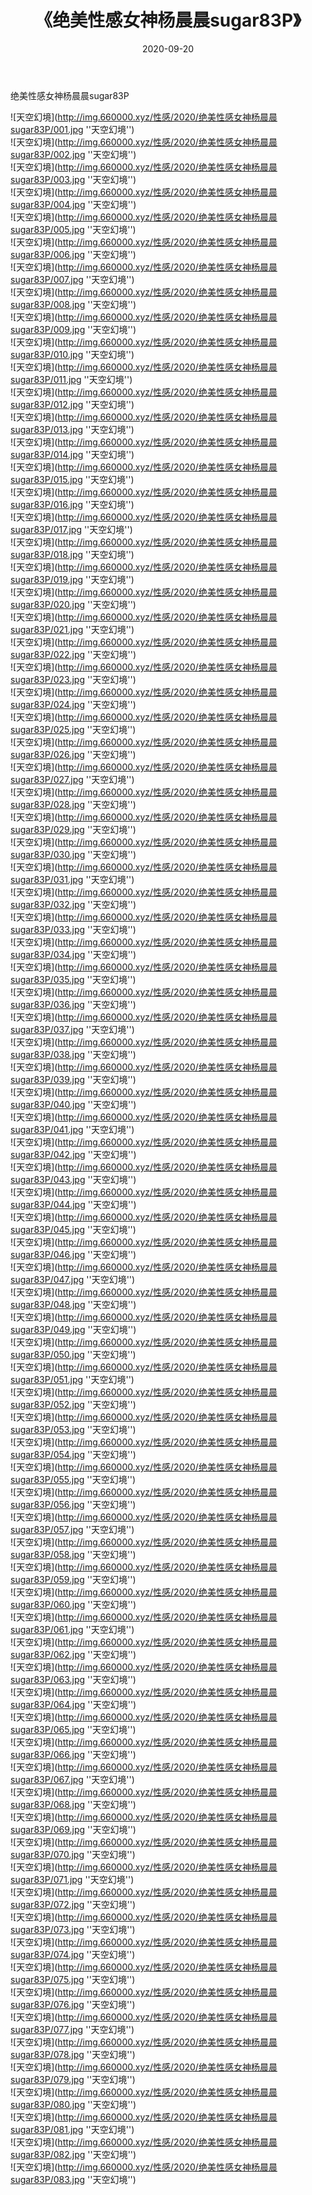 ﻿---
layout: post
title:  《绝美性感女神杨晨晨sugar83P》
date:   2020-09-20
img: http://img.660000.xyz/性感/2020/绝美性感女神杨晨晨sugar83P/000.jpg
categories: [美女, 性感, 泳衣]
---

绝美性感女神杨晨晨sugar83P



![天空幻境](http://img.660000.xyz/性感/2020/绝美性感女神杨晨晨sugar83P/001.jpg ''天空幻境'') <br>
![天空幻境](http://img.660000.xyz/性感/2020/绝美性感女神杨晨晨sugar83P/002.jpg ''天空幻境'') <br>
![天空幻境](http://img.660000.xyz/性感/2020/绝美性感女神杨晨晨sugar83P/003.jpg ''天空幻境'') <br>
![天空幻境](http://img.660000.xyz/性感/2020/绝美性感女神杨晨晨sugar83P/004.jpg ''天空幻境'') <br>
![天空幻境](http://img.660000.xyz/性感/2020/绝美性感女神杨晨晨sugar83P/005.jpg ''天空幻境'') <br>
![天空幻境](http://img.660000.xyz/性感/2020/绝美性感女神杨晨晨sugar83P/006.jpg ''天空幻境'') <br>
![天空幻境](http://img.660000.xyz/性感/2020/绝美性感女神杨晨晨sugar83P/007.jpg ''天空幻境'') <br>
![天空幻境](http://img.660000.xyz/性感/2020/绝美性感女神杨晨晨sugar83P/008.jpg ''天空幻境'') <br>
![天空幻境](http://img.660000.xyz/性感/2020/绝美性感女神杨晨晨sugar83P/009.jpg ''天空幻境'') <br>
![天空幻境](http://img.660000.xyz/性感/2020/绝美性感女神杨晨晨sugar83P/010.jpg ''天空幻境'') <br>
![天空幻境](http://img.660000.xyz/性感/2020/绝美性感女神杨晨晨sugar83P/011.jpg ''天空幻境'') <br>
![天空幻境](http://img.660000.xyz/性感/2020/绝美性感女神杨晨晨sugar83P/012.jpg ''天空幻境'') <br>
![天空幻境](http://img.660000.xyz/性感/2020/绝美性感女神杨晨晨sugar83P/013.jpg ''天空幻境'') <br>
![天空幻境](http://img.660000.xyz/性感/2020/绝美性感女神杨晨晨sugar83P/014.jpg ''天空幻境'') <br>
![天空幻境](http://img.660000.xyz/性感/2020/绝美性感女神杨晨晨sugar83P/015.jpg ''天空幻境'') <br>
![天空幻境](http://img.660000.xyz/性感/2020/绝美性感女神杨晨晨sugar83P/016.jpg ''天空幻境'') <br>
![天空幻境](http://img.660000.xyz/性感/2020/绝美性感女神杨晨晨sugar83P/017.jpg ''天空幻境'') <br>
![天空幻境](http://img.660000.xyz/性感/2020/绝美性感女神杨晨晨sugar83P/018.jpg ''天空幻境'') <br>
![天空幻境](http://img.660000.xyz/性感/2020/绝美性感女神杨晨晨sugar83P/019.jpg ''天空幻境'') <br>
![天空幻境](http://img.660000.xyz/性感/2020/绝美性感女神杨晨晨sugar83P/020.jpg ''天空幻境'') <br>
![天空幻境](http://img.660000.xyz/性感/2020/绝美性感女神杨晨晨sugar83P/021.jpg ''天空幻境'') <br>
![天空幻境](http://img.660000.xyz/性感/2020/绝美性感女神杨晨晨sugar83P/022.jpg ''天空幻境'') <br>
![天空幻境](http://img.660000.xyz/性感/2020/绝美性感女神杨晨晨sugar83P/023.jpg ''天空幻境'') <br>
![天空幻境](http://img.660000.xyz/性感/2020/绝美性感女神杨晨晨sugar83P/024.jpg ''天空幻境'') <br>
![天空幻境](http://img.660000.xyz/性感/2020/绝美性感女神杨晨晨sugar83P/025.jpg ''天空幻境'') <br>
![天空幻境](http://img.660000.xyz/性感/2020/绝美性感女神杨晨晨sugar83P/026.jpg ''天空幻境'') <br>
![天空幻境](http://img.660000.xyz/性感/2020/绝美性感女神杨晨晨sugar83P/027.jpg ''天空幻境'') <br>
![天空幻境](http://img.660000.xyz/性感/2020/绝美性感女神杨晨晨sugar83P/028.jpg ''天空幻境'') <br>
![天空幻境](http://img.660000.xyz/性感/2020/绝美性感女神杨晨晨sugar83P/029.jpg ''天空幻境'') <br>
![天空幻境](http://img.660000.xyz/性感/2020/绝美性感女神杨晨晨sugar83P/030.jpg ''天空幻境'') <br>
![天空幻境](http://img.660000.xyz/性感/2020/绝美性感女神杨晨晨sugar83P/031.jpg ''天空幻境'') <br>
![天空幻境](http://img.660000.xyz/性感/2020/绝美性感女神杨晨晨sugar83P/032.jpg ''天空幻境'') <br>
![天空幻境](http://img.660000.xyz/性感/2020/绝美性感女神杨晨晨sugar83P/033.jpg ''天空幻境'') <br>
![天空幻境](http://img.660000.xyz/性感/2020/绝美性感女神杨晨晨sugar83P/034.jpg ''天空幻境'') <br>
![天空幻境](http://img.660000.xyz/性感/2020/绝美性感女神杨晨晨sugar83P/035.jpg ''天空幻境'') <br>
![天空幻境](http://img.660000.xyz/性感/2020/绝美性感女神杨晨晨sugar83P/036.jpg ''天空幻境'') <br>
![天空幻境](http://img.660000.xyz/性感/2020/绝美性感女神杨晨晨sugar83P/037.jpg ''天空幻境'') <br>
![天空幻境](http://img.660000.xyz/性感/2020/绝美性感女神杨晨晨sugar83P/038.jpg ''天空幻境'') <br>
![天空幻境](http://img.660000.xyz/性感/2020/绝美性感女神杨晨晨sugar83P/039.jpg ''天空幻境'') <br>
![天空幻境](http://img.660000.xyz/性感/2020/绝美性感女神杨晨晨sugar83P/040.jpg ''天空幻境'') <br>
![天空幻境](http://img.660000.xyz/性感/2020/绝美性感女神杨晨晨sugar83P/041.jpg ''天空幻境'') <br>
![天空幻境](http://img.660000.xyz/性感/2020/绝美性感女神杨晨晨sugar83P/042.jpg ''天空幻境'') <br>
![天空幻境](http://img.660000.xyz/性感/2020/绝美性感女神杨晨晨sugar83P/043.jpg ''天空幻境'') <br>
![天空幻境](http://img.660000.xyz/性感/2020/绝美性感女神杨晨晨sugar83P/044.jpg ''天空幻境'') <br>
![天空幻境](http://img.660000.xyz/性感/2020/绝美性感女神杨晨晨sugar83P/045.jpg ''天空幻境'') <br>
![天空幻境](http://img.660000.xyz/性感/2020/绝美性感女神杨晨晨sugar83P/046.jpg ''天空幻境'') <br>
![天空幻境](http://img.660000.xyz/性感/2020/绝美性感女神杨晨晨sugar83P/047.jpg ''天空幻境'') <br>
![天空幻境](http://img.660000.xyz/性感/2020/绝美性感女神杨晨晨sugar83P/048.jpg ''天空幻境'') <br>
![天空幻境](http://img.660000.xyz/性感/2020/绝美性感女神杨晨晨sugar83P/049.jpg ''天空幻境'') <br>
![天空幻境](http://img.660000.xyz/性感/2020/绝美性感女神杨晨晨sugar83P/050.jpg ''天空幻境'') <br>
![天空幻境](http://img.660000.xyz/性感/2020/绝美性感女神杨晨晨sugar83P/051.jpg ''天空幻境'') <br>
![天空幻境](http://img.660000.xyz/性感/2020/绝美性感女神杨晨晨sugar83P/052.jpg ''天空幻境'') <br>
![天空幻境](http://img.660000.xyz/性感/2020/绝美性感女神杨晨晨sugar83P/053.jpg ''天空幻境'') <br>
![天空幻境](http://img.660000.xyz/性感/2020/绝美性感女神杨晨晨sugar83P/054.jpg ''天空幻境'') <br>
![天空幻境](http://img.660000.xyz/性感/2020/绝美性感女神杨晨晨sugar83P/055.jpg ''天空幻境'') <br>
![天空幻境](http://img.660000.xyz/性感/2020/绝美性感女神杨晨晨sugar83P/056.jpg ''天空幻境'') <br>
![天空幻境](http://img.660000.xyz/性感/2020/绝美性感女神杨晨晨sugar83P/057.jpg ''天空幻境'') <br>
![天空幻境](http://img.660000.xyz/性感/2020/绝美性感女神杨晨晨sugar83P/058.jpg ''天空幻境'') <br>
![天空幻境](http://img.660000.xyz/性感/2020/绝美性感女神杨晨晨sugar83P/059.jpg ''天空幻境'') <br>
![天空幻境](http://img.660000.xyz/性感/2020/绝美性感女神杨晨晨sugar83P/060.jpg ''天空幻境'') <br>
![天空幻境](http://img.660000.xyz/性感/2020/绝美性感女神杨晨晨sugar83P/061.jpg ''天空幻境'') <br>
![天空幻境](http://img.660000.xyz/性感/2020/绝美性感女神杨晨晨sugar83P/062.jpg ''天空幻境'') <br>
![天空幻境](http://img.660000.xyz/性感/2020/绝美性感女神杨晨晨sugar83P/063.jpg ''天空幻境'') <br>
![天空幻境](http://img.660000.xyz/性感/2020/绝美性感女神杨晨晨sugar83P/064.jpg ''天空幻境'') <br>
![天空幻境](http://img.660000.xyz/性感/2020/绝美性感女神杨晨晨sugar83P/065.jpg ''天空幻境'') <br>
![天空幻境](http://img.660000.xyz/性感/2020/绝美性感女神杨晨晨sugar83P/066.jpg ''天空幻境'') <br>
![天空幻境](http://img.660000.xyz/性感/2020/绝美性感女神杨晨晨sugar83P/067.jpg ''天空幻境'') <br>
![天空幻境](http://img.660000.xyz/性感/2020/绝美性感女神杨晨晨sugar83P/068.jpg ''天空幻境'') <br>
![天空幻境](http://img.660000.xyz/性感/2020/绝美性感女神杨晨晨sugar83P/069.jpg ''天空幻境'') <br>
![天空幻境](http://img.660000.xyz/性感/2020/绝美性感女神杨晨晨sugar83P/070.jpg ''天空幻境'') <br>
![天空幻境](http://img.660000.xyz/性感/2020/绝美性感女神杨晨晨sugar83P/071.jpg ''天空幻境'') <br>
![天空幻境](http://img.660000.xyz/性感/2020/绝美性感女神杨晨晨sugar83P/072.jpg ''天空幻境'') <br>
![天空幻境](http://img.660000.xyz/性感/2020/绝美性感女神杨晨晨sugar83P/073.jpg ''天空幻境'') <br>
![天空幻境](http://img.660000.xyz/性感/2020/绝美性感女神杨晨晨sugar83P/074.jpg ''天空幻境'') <br>
![天空幻境](http://img.660000.xyz/性感/2020/绝美性感女神杨晨晨sugar83P/075.jpg ''天空幻境'') <br>
![天空幻境](http://img.660000.xyz/性感/2020/绝美性感女神杨晨晨sugar83P/076.jpg ''天空幻境'') <br>
![天空幻境](http://img.660000.xyz/性感/2020/绝美性感女神杨晨晨sugar83P/077.jpg ''天空幻境'') <br>
![天空幻境](http://img.660000.xyz/性感/2020/绝美性感女神杨晨晨sugar83P/078.jpg ''天空幻境'') <br>
![天空幻境](http://img.660000.xyz/性感/2020/绝美性感女神杨晨晨sugar83P/079.jpg ''天空幻境'') <br>
![天空幻境](http://img.660000.xyz/性感/2020/绝美性感女神杨晨晨sugar83P/080.jpg ''天空幻境'') <br>
![天空幻境](http://img.660000.xyz/性感/2020/绝美性感女神杨晨晨sugar83P/081.jpg ''天空幻境'') <br>
![天空幻境](http://img.660000.xyz/性感/2020/绝美性感女神杨晨晨sugar83P/082.jpg ''天空幻境'') <br>
![天空幻境](http://img.660000.xyz/性感/2020/绝美性感女神杨晨晨sugar83P/083.jpg ''天空幻境'') <br>